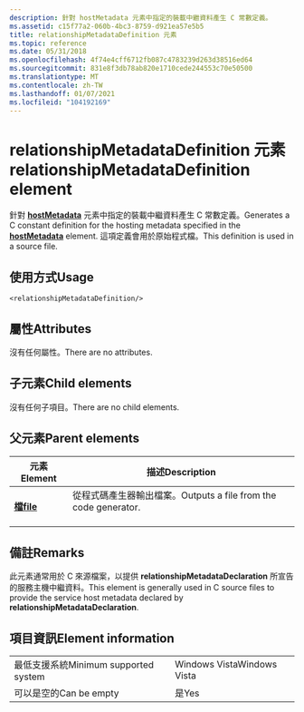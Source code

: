 ```yaml
---
description: 針對 hostMetadata 元素中指定的裝載中繼資料產生 C 常數定義。
ms.assetid: c15f77a2-060b-4bc3-8759-d921ea57e5b5
title: relationshipMetadataDefinition 元素
ms.topic: reference
ms.date: 05/31/2018
ms.openlocfilehash: 4f74e4cff6712fb087c4783239d263d38516ed64
ms.sourcegitcommit: 831e8f3db78ab820e1710cede244553c70e50500
ms.translationtype: MT
ms.contentlocale: zh-TW
ms.lasthandoff: 01/07/2021
ms.locfileid: "104192169"
---
```

# <a name="relationshipmetadatadefinition-element"></a><span data-ttu-id="564e2-103">relationshipMetadataDefinition 元素</span><span class="sxs-lookup"><span data-stu-id="564e2-103">relationshipMetadataDefinition element</span></span>

<span data-ttu-id="564e2-104">針對 [**hostMetadata**](hostmetadata.md) 元素中指定的裝載中繼資料產生 C 常數定義。</span><span class="sxs-lookup"><span data-stu-id="564e2-104">Generates a C constant definition for the hosting metadata specified in the [**hostMetadata**](hostmetadata.md) element.</span></span> <span data-ttu-id="564e2-105">這項定義會用於原始程式檔。</span><span class="sxs-lookup"><span data-stu-id="564e2-105">This definition is used in a source file.</span></span>

## <a name="usage"></a><span data-ttu-id="564e2-106">使用方式</span><span class="sxs-lookup"><span data-stu-id="564e2-106">Usage</span></span>

``` syntax
<relationshipMetadataDefinition/>
```

## <a name="attributes"></a><span data-ttu-id="564e2-107">屬性</span><span class="sxs-lookup"><span data-stu-id="564e2-107">Attributes</span></span>

<span data-ttu-id="564e2-108">沒有任何屬性。</span><span class="sxs-lookup"><span data-stu-id="564e2-108">There are no attributes.</span></span>

## <a name="child-elements"></a><span data-ttu-id="564e2-109">子元素</span><span class="sxs-lookup"><span data-stu-id="564e2-109">Child elements</span></span>

<span data-ttu-id="564e2-110">沒有任何子項目。</span><span class="sxs-lookup"><span data-stu-id="564e2-110">There are no child elements.</span></span>

## <a name="parent-elements"></a><span data-ttu-id="564e2-111">父元素</span><span class="sxs-lookup"><span data-stu-id="564e2-111">Parent elements</span></span>



| <span data-ttu-id="564e2-112">元素</span><span class="sxs-lookup"><span data-stu-id="564e2-112">Element</span></span>                         | <span data-ttu-id="564e2-113">描述</span><span class="sxs-lookup"><span data-stu-id="564e2-113">Description</span></span>                                                    |
|---------------------------------|----------------------------------------------------------------|
| [<span data-ttu-id="564e2-114">**檔**</span><span class="sxs-lookup"><span data-stu-id="564e2-114">**file**</span></span>](file.md)<br/> | <span data-ttu-id="564e2-115">從程式碼產生器輸出檔案。</span><span class="sxs-lookup"><span data-stu-id="564e2-115">Outputs a file from the code generator.</span></span><br/> <br/> |



## <a name="remarks"></a><span data-ttu-id="564e2-116">備註</span><span class="sxs-lookup"><span data-stu-id="564e2-116">Remarks</span></span>

<span data-ttu-id="564e2-117">此元素通常用於 C 來源檔案，以提供 **relationshipMetadataDeclaration** 所宣告的服務主機中繼資料。</span><span class="sxs-lookup"><span data-stu-id="564e2-117">This element is generally used in C source files to provide the service host metadata declared by **relationshipMetadataDeclaration**.</span></span>

## <a name="element-information"></a><span data-ttu-id="564e2-118">項目資訊</span><span class="sxs-lookup"><span data-stu-id="564e2-118">Element information</span></span>



|                                     |               |
|-------------------------------------|---------------|
| <span data-ttu-id="564e2-119">最低支援系統</span><span class="sxs-lookup"><span data-stu-id="564e2-119">Minimum supported system</span></span><br/> | <span data-ttu-id="564e2-120">Windows Vista</span><span class="sxs-lookup"><span data-stu-id="564e2-120">Windows Vista</span></span> |
| <span data-ttu-id="564e2-121">可以是空的</span><span class="sxs-lookup"><span data-stu-id="564e2-121">Can be empty</span></span>                        | <span data-ttu-id="564e2-122">是</span><span class="sxs-lookup"><span data-stu-id="564e2-122">Yes</span></span>           |



 

 




